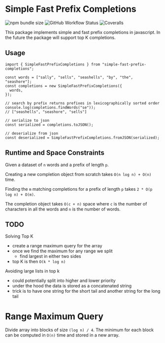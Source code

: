 # Simple Fast Prefix Completions

![npm bundle size](https://img.shields.io/bundlephobia/minzip/simple-fast-prefix-completions)
![GitHub Workflow Status](https://img.shields.io/github/workflow/status/lukesmurray/simple-fast-prefix-completions/CI)
![Coveralls](https://img.shields.io/coveralls/github/lukesmurray/simple-fast-prefix-completions)

This package implements simple and fast prefix completions in javascript.
In the future the package will support top K completions.

## Usage

```tsx
import { SimpleFastPrefixCompletions } from "simple-fast-prefix-completions";

const words = ["sally", "sells", "seashells", "by", "the", "seashore"];
const completions = new SimpleFastPrefixCompletions({
  words,
});

// search by prefix returns prefixes in lexicographically sorted order
console.log(completions.findWords("se"));
// ["seashells", "seashore", "sells"]

// serialize to json
const serialized = completions.toJSON();

// deserialize from json
const deserialized = SimpleFastPrefixCompletions.fromJSON(serialized);
```

## Runtime and Space Constraints

Given a dataset of `n` words and a prefix of length `p`.

Creating a new completion object from scratch takes `O(n log n) + O(n)` time.

Finding the `m` matching completions for a prefix of length `p` takes `2 * O(p log n) + O(m)`.

The completion object takes `O(c + n)` space where `c` is the number of characters in all the words and `n` is the number of words.

## TODO

Solving Top K

- create a range maximum query for the array
- once we find the maximum for any range we split
  - find largest in either two sides
- top K is then `O(k * log n)`

Avoiding large lists in top k

- could potentially split into higher and lower priority
- under the hood the data is stored as a concatenated string
- trick is to have one string for the short tail and another string for the long tail

# Range Maximum Query

Divide array into blocks of size `(log n) / 4`.
The minimum for each block can be computed in `O(n)` time and stored in a new array.
